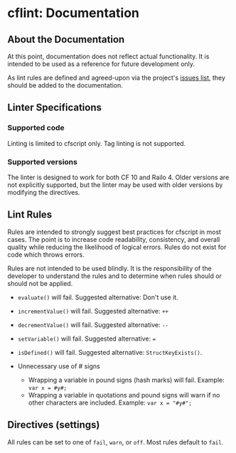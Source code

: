 cflint: Documentation
=====================

## About the Documentation

At this point, documentation does not reflect actual functionality. It is intended to be used as a reference for future development only. 

As lint rules are defined and agreed-upon via the project's [issues list](https://github.com/russplaysguitar/cflint/issues), they should be added to the documentation. 

## Linter Specifications

### Supported code

Linting is limited to cfscript only. Tag linting is not supported. 

### Supported versions

The linter is designed to work for both CF 10 and Railo 4. Older versions are not explicitly supported, but the linter may be used with older versions by modifying the directives.

## Lint Rules

Rules are intended to strongly suggest best practices for cfscript in most cases. The point is to increase code readability, consistency, and overall quality while reducing the likelihood of logical errors. Rules do not exist for code which throws errors. 

Rules are not intended to be used blindly. It is the responsibility of the developer to understand the rules and to determine when rules should or should not be applied. 

- `evaluate()` will fail. Suggested alternative: Don't use it.

- `incrementValue()` will fail. Suggested alternative: `++`

- `decrementValue()` will fail. Suggested alternative: `--`

- `setVariable()` will fail. Suggested alternative: `=`

- `isDefined()` will fail. Suggested alternative: `StructKeyExists()`. 

- Unnecessary use of \# signs
  - Wrapping a variable in pound signs (hash marks) will fail. Example: `var x = #y#;`
  - Wrapping a variable in quotations and pound signs will warn if no other characters are included. Example: `var x = "#y#";`

## Directives (settings)

All rules can be set to one of `fail`, `warn`, or `off`. Most rules default to `fail`. 
